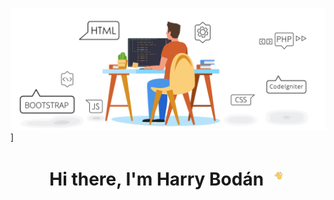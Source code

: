 [![Harry Bodán Linkedin](src/BannerPrincipal.gif)](https://www.linkedin.com/in/harry-bod%C3%A1n-3a9875236/)  ]

<h1 align="center">Hi there, I'm Harry Bodán <img src="./src/Wave.gif" width="30 px"></h1>